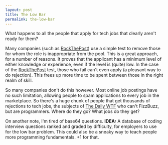 ```yaml
---
layout: post
title: The Low Bar
permalink: the-low-bar
---
```


What happens to all the people that apply for tech jobs that clearly aren't ready for them?

Many companies (such as [RockThePost](https://rockthepost.com/hnchallenge)) use a simple test to remove those for whom the role is inappropriate from the pool. This is a great approach, for a number of reasons. It proves that the applicant has a minimum level of either knowledge or experience, even if the level is (quite) low. In the case of the [RockThePost](https://rockthepost.com/hnchallenge) test, those who fail can't even apply (a pleasant way to do rejection). This frees up more time to be spent between those in the right realm of skill. 

So many companies don't do this however. Most online job postings have no such limitation, allowing people to spam applications to every job in the marketplace. So there's a huge chunk of people that get thousands of rejections to tech jobs, the subjects of [The Daily WTF](http://thedailywtf.com/Series/Tales_from_the_Interview.aspx) who can't FizzBuzz, but are programmers. Where do they go? What jobs do they get? 

On another note, I'm tired of base64 questions. __IDEA:__ A database of coding interview questions ranked and graded by difficulty, for employers to use for the low bar problem. This could also be a sneaky way to teach people more programming fundamentals. +1 for that.

